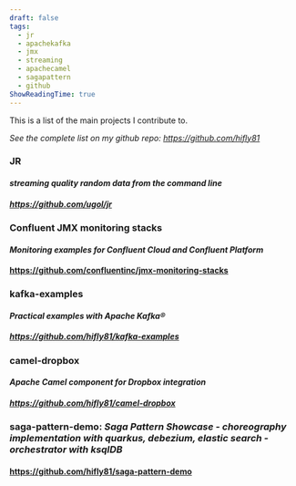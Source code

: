```yaml
---
draft: false
tags:
  - jr
  - apachekafka
  - jmx
  - streaming
  - apachecamel
  - sagapattern
  - github
ShowReadingTime: true
---
```



This is a list of the main projects I contribute to. 

_See the complete list on my github repo:
https://github.com/hifly81_



### JR
#### _streaming quality random data from the command line_
##### https://github.com/ugol/jr

### Confluent JMX monitoring stacks
#### _Monitoring examples for Confluent Cloud and Confluent Platform_
#### https://github.com/confluentinc/jmx-monitoring-stacks

### kafka-examples 
#### _Practical examples with Apache Kafka®_
##### https://github.com/hifly81/kafka-examples

### camel-dropbox
#### _Apache Camel component for Dropbox integration_
##### https://github.com/hifly81/camel-dropbox

### saga-pattern-demo: _Saga Pattern Showcase - choreography implementation with quarkus, debezium, elastic search - orchestrator with ksqlDB_
#### https://github.com/hifly81/saga-pattern-demo
